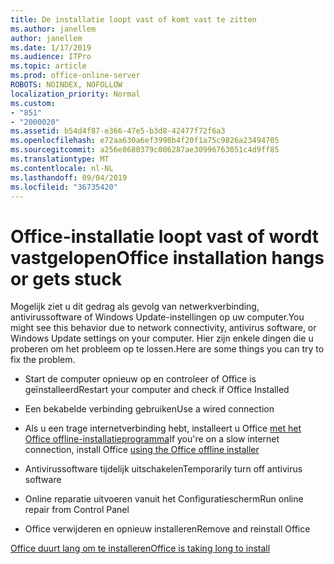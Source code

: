 ```yaml
---
title: De installatie loopt vast of komt vast te zitten
ms.author: janellem
author: janellem
ms.date: 1/17/2019
ms.audience: ITPro
ms.topic: article
ms.prod: office-online-server
ROBOTS: NOINDEX, NOFOLLOW
localization_priority: Normal
ms.custom:
- "851"
- "2000020"
ms.assetid: b54d4f87-e366-47e5-b3d8-42477f72f6a3
ms.openlocfilehash: e72aa630a6ef3998b4f20f1a75c9826a23494705
ms.sourcegitcommit: a256e8680379c006287ae30996763051c4d9ff85
ms.translationtype: MT
ms.contentlocale: nl-NL
ms.lasthandoff: 09/04/2019
ms.locfileid: "36735420"
---
```

# <a name="office-installation-hangs-or-gets-stuck"></a><span data-ttu-id="4dbf6-102">Office-installatie loopt vast of wordt vastgelopen</span><span class="sxs-lookup"><span data-stu-id="4dbf6-102">Office installation hangs or gets stuck</span></span>

<span data-ttu-id="4dbf6-103">Mogelijk ziet u dit gedrag als gevolg van netwerkverbinding, antivirussoftware of Windows Update-instellingen op uw computer.</span><span class="sxs-lookup"><span data-stu-id="4dbf6-103">You might see this behavior due to network connectivity, antivirus software, or Windows Update settings on your computer.</span></span> <span data-ttu-id="4dbf6-104">Hier zijn enkele dingen die u proberen om het probleem op te lossen.</span><span class="sxs-lookup"><span data-stu-id="4dbf6-104">Here are some things you can try to fix the problem.</span></span>
  
- <span data-ttu-id="4dbf6-105">Start de computer opnieuw op en controleer of Office is geïnstalleerd</span><span class="sxs-lookup"><span data-stu-id="4dbf6-105">Restart your computer and check if Office Installed</span></span>

- <span data-ttu-id="4dbf6-106">Een bekabelde verbinding gebruiken</span><span class="sxs-lookup"><span data-stu-id="4dbf6-106">Use a wired connection</span></span>

- <span data-ttu-id="4dbf6-107">Als u een trage internetverbinding hebt, installeert u Office [met het Office offline-installatieprogramma](https://support.office.com/article/f0a85fe7-118f-41cb-a791-d59cef96ad1c?wt.mc_id=Alchemy_ClientDIA)</span><span class="sxs-lookup"><span data-stu-id="4dbf6-107">If you're on a slow internet connection, install Office [using the Office offline installer](https://support.office.com/article/f0a85fe7-118f-41cb-a791-d59cef96ad1c?wt.mc_id=Alchemy_ClientDIA)</span></span>

- <span data-ttu-id="4dbf6-108">Antivirussoftware tijdelijk uitschakelen</span><span class="sxs-lookup"><span data-stu-id="4dbf6-108">Temporarily turn off antivirus software</span></span>

- <span data-ttu-id="4dbf6-109">Online reparatie uitvoeren vanuit het Configuratiescherm</span><span class="sxs-lookup"><span data-stu-id="4dbf6-109">Run online repair from Control Panel</span></span>

- <span data-ttu-id="4dbf6-110">Office verwijderen en opnieuw installeren</span><span class="sxs-lookup"><span data-stu-id="4dbf6-110">Remove and reinstall Office</span></span>

[<span data-ttu-id="4dbf6-111">Office duurt lang om te installeren</span><span class="sxs-lookup"><span data-stu-id="4dbf6-111">Office is taking long to install</span></span>](https://support.office.com/article/0f09f357-3fef-42a6-b8aa-cef4c6c44bdf?wt.mc_id=Alchemy_ClientDIA)
  